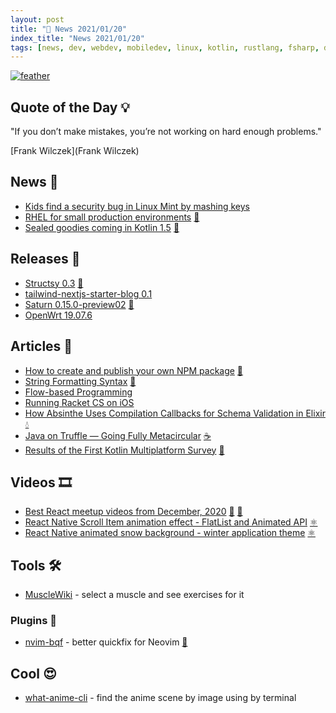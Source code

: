 ```yaml
---
layout: post
title: "📜 News 2021/01/20"
index_title: "News 2021/01/20"
tags: [news, dev, webdev, mobiledev, linux, kotlin, rustlang, fsharp, dotnet, css, javascript, python, reactjs, reactnative, neovim, anime]
---
```


<a href="https://daily-tech-news.github.io/2020/11/16/news.html">
  <img src="https://user-images.githubusercontent.com/430272/99341772-44730d80-2869-11eb-8916-d916dcc4bc0d.jpg"
     alt="feather"
     class="image">
</a>

## Quote of the Day 💡

"If you don’t make mistakes, you’re not working on hard enough problems."

[Frank Wilczek](Frank Wilczek)

## News 📰

- [Kids find a security bug in Linux Mint by mashing keys](https://github.com/linuxmint/cinnamon-screensaver/issues/354)
- [RHEL for small production environments](https://www.redhat.com/en/blog/new-year-new-red-hat-enterprise-linux-programs-easier-ways-access-rhel) [🐧](https://www.linux.org "#linux")
- [Sealed goodies coming in Kotlin 1.5](https://zsmb.co/sealed-goodies-coming-in-kotlin-1-5/) [🗼](https://kotlinlang.org "#kotlin")

## Releases 🥳

- [Structsy 0.3](http://structsy.rs/release_0_3.html) [🦀](https://www.rust-lang.org "#rust")
- [tailwind-nextjs-starter-blog 0.1](https://github.com/timlrx/tailwind-nextjs-starter-blog/releases/tag/v0.1.0)
- [Saturn 0.15.0-preview02](https://github.com/SaturnFramework/Saturn/releases/tag/v0.15.0-preview02) [🔷](https://fsharp.org "#fsharp #dotnet")
- [OpenWrt 19.07.6](https://openwrt.org/releases/19.07/notes-19.07.6)

## Articles 📜

- [How to create and publish your own NPM package](https://medium.com/javascript-in-plain-english/how-to-create-and-publish-your-own-npm-package-ce065fcd31db) [🔶](https://www.ecma-international.org "#javascript")
- [String Formatting Syntax](https://realpython.com/python-f-strings/) [🐍](https://www.python.org "#python")
- [Flow-based Programming](https://jpaulm.github.io/fbp/index.html)
- [Running Racket CS on iOS](https://defn.io/2021/01/19/racket-cs-on-ios/)
- [How Absinthe Uses Compilation Callbacks for Schema Validation in Elixir](https://blog.appsignal.com/2021/01/19/how-absinthe-uses-compilation-callbacks-for-schema-validation-in-elixir.html) [💧](https://elixir-lang.org "#elixirlang")
- [Java on Truffle — Going Fully Metacircular](https://medium.com/graalvm/java-on-truffle-going-fully-metacircular-215531e3f840) [☕️](https://www.java.com "#java")
- [Results of the First Kotlin Multiplatform Survey](https://blog.jetbrains.com/kotlin/2021/01/results-of-the-first-kotlin-multiplatform-survey/) [🗼](https://kotlinlang.org "#kotlin")

## Videos 🎞

- [Best React meetup videos from December, 2020](https://blog.meetupfeed.io/react-meetup-videos-dec-2020/) [🔶](https://www.ecma-international.org "#javascript") [🔶](https://reactjs.org "#reactjs")
- [React Native Scroll Item animation effect - FlatList and Animated API](https://www.youtube.com/watch?v=F8x-dyIsrJ8&feature=youtu.be) [⚛️ ](https://reactnative.dev "#reactnative")
- [React Native animated snow background - winter application theme](https://www.youtube.com/watch?v=9OpGM3mfowk&feature=youtu.be) [⚛️ ](https://reactnative.dev "#reactnative")

## Tools 🛠

- [MuscleWiki](https://musclewiki.com/) - select a muscle and see exercises for it

### Plugins 🔌

- [nvim-bqf](https://github.com/kevinhwang91/nvim-bqf) - better quickfix for Neovim [🍃](https://neovim.io "#neovim")

## Cool 😍

- [what-anime-cli](https://github.com/irevenko/what-anime-cli) - find the anime scene by image using by terminal

